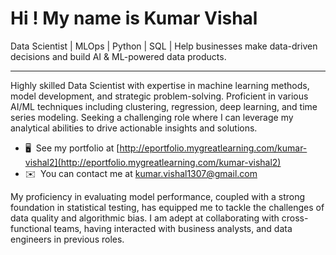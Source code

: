 Hi ! My name is Kumar Vishal
====================================================================================================================================

Data Scientist | MLOps | Python | SQL | Help businesses make data-driven decisions and build AI & ML-powered data products.

------------------------------------------------------------------------------------------------------------------------------------

Highly skilled Data Scientist with expertise in machine learning methods, model development, and strategic problem-solving. Proficient in various AI/ML techniques including clustering, regression, deep learning, and time series modeling. Seeking a challenging role where I can leverage my analytical abilities to drive actionable insights and solutions.

*   🖥️  See my portfolio at [http://eportfolio.mygreatlearning.com/kumar-vishal2](http://eportfolio.mygreatlearning.com/kumar-vishal2)
*   ✉️  You can contact me at [kumar.vishal1307@gmail.com](mailto:kumar.vishal1307@gmail.com)  

My proficiency in evaluating model performance, coupled with a strong foundation in statistical testing, has equipped me to tackle the challenges of data quality and algorithmic bias. I am adept at collaborating with cross-functional teams, having interacted with business analysts, and data engineers in previous roles.             
